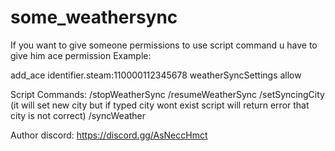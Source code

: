 # some_weathersync

If you want to give someone permissions to use script command u have to give him ace permission
Example:

add_ace identifier.steam:110000112345678 weatherSyncSettings allow

Script Commands:
    /stopWeatherSync
    /resumeWeatherSync
    /setSyncingCity (it will set new city but if typed city wont exist script will return error that city is not correct)
    /syncWeather

Author discord: https://discord.gg/AsNeccHmct
